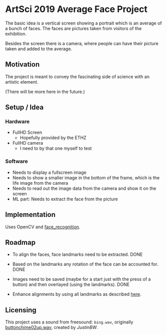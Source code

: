 # ArtSci 2019 Average Face Project

The basic idea is a vertical screen showing a portrait which is an
average of a bunch of faces.  The faces are pictures taken from
visitors of the exhibition.

Besides the screen there is a camera, where people can have their
picture taken and added to the average.


## Motivation

The project is meant to convey the fascinating side of science with
an artistic element.

(There will be more here in the future.)


## Setup / Idea

### Hardware

- FullHD Screen
  - Hopefully provided by the ETHZ
- FullHD camera
  - I need to by that one myself to test
  
### Software

- Needs to display a fullscreen image
- Needs to show a smaller image in the bottom of the frame, which is
  the life image from the camera
- Needs to read out the image data from the camera and show it on the
  screen
- ML part: Needs to extract the face from the picture

## Implementation

Uses OpenCV and [face_recognition](https://github.com/ageitgey/face_recognition).


## Roadmap

- To align the faces, face landmarks need to be extracted. DONE
- Based on the landmarks any rotation of the face can be accounted for. DONE
- Images need to be saved (maybe for a start just with the press of a
  button) and then overlayed (using the landmarks). DONE

- Enhance alignments by using all landmarks as described
  [here](https://www.learnopencv.com/face-morph-using-opencv-cpp-python/).


## Licensing

This project uses a sound from freesound: `bing.wav`, originally
[buttonchime02up.wav](https://freesound.org/people/JustinBW/sounds/80921/),
created by *JustinBW*.
